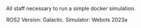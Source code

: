 All staff necessary to run a simple docker simulation. 

ROS2 Version: Galactic. Simulator: Webots 2023a